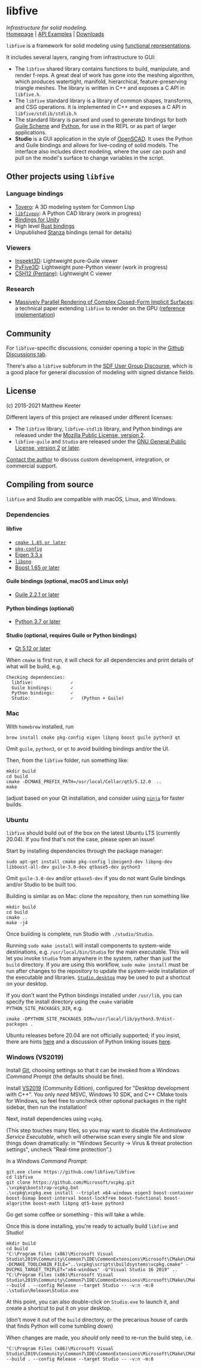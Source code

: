 # libfive
*Infrastructure for solid modeling.*  
[Homepage](https://libfive.com) | [API Examples](https://libfive.com/examples) | [Downloads](https://libfive.com/download)

`libfive` is a framework for solid modeling using
[functional representations](https://en.wikipedia.org/wiki/Function_representation).

It includes several layers, ranging from infrastructure to GUI:

- The `libfive` shared library contains functions to build, manipulate, and render f-reps.
A great deal of work has gone into the meshing algorithm,
which produces watertight, manifold,
hierarchical, feature-preserving triangle meshes.
The library is written in C++ and exposes a C API in `libfive.h`.
- The `libfive` standard library is a library of common shapes, transforms, and CSG operations.
  It is implemented in C++ and exposes a C API in `libfive/stdlib/stdlib.h`
- The standard library is parsed and used to generate bindings for both
  [Guile Scheme](https://www.gnu.org/software/guile/)
  and [Python](https://python.org),
  for use in the REPL or as part of larger applications.
- **Studio** is a GUI application in the style of
[OpenSCAD](http://www.openscad.org/).
It uses the Python and Guile bindings and allows for live-coding of solid models.
The interface also includes direct modeling,
where the user can push and pull on the model's surface
to change variables in the script.

## Other projects using `libfive`
### Language bindings
- [Tovero](https://github.com/JMC-design/tovero): A 3D modeling system for Common Lisp
- [`libfivepy`](https://gitlab.com/rcmz0/libfivepy): A Python CAD library (work in progress)
- [Bindings for Unity](https://github.com/zalo/libfive-unity)
- High level [Rust bindings](https://crates.io/crates/libfive)
- Unpublished [Stanza](http://lbstanza.org/) bindings (email for details)

### Viewers
- [Inspekt3D](https://github.com/Kreyren/inspekt3d/tree/recovered): Lightweight pure-Guile viewer
- [PyFive3D](https://gitlab.com/kavalogic-inc/pyfive3d): Lightweight pure-Python viewer (work in progress)
- [C5H12 (Pentane)](https://gitlab.com/kavalogic-inc/C5H12): Lightweight C viewer

### Research
- [Massively Parallel Rendering of Complex Closed-Form Implicit Surfaces](https://www.mattkeeter.com/research/mpr/):
  a technical paper extending `libfive` to render on the GPU
  ([reference implementation](https://github.com/mkeeter/mpr/))

## Community
For `libfive`-specific discussions, consider opening a topic in the
[Github Discussions tab](https://github.com/libfive/libfive/discussions).

There's also a `libfive` subforum in the [SDF User Group Discourse](https://sdfug.discourse.group/),
which is a good place for general discussion of modeling with signed distance
fields.

## License
(c) 2015-2021 Matthew Keeter

Different layers of this project are released under different licenses:
- The `libfive` library, `libfive-stdlib` library, and Python bindings
  are released under the
  [Mozilla Public License, version 2](https://www.mozilla.org/en-US/MPL/2.0/).
- `libfive-guile` and `Studio` are released under the
  [GNU General Public License, version 2](https://www.gnu.org/licenses/old-licenses/gpl-2.0-standalone.html)
  [or later](https://www.gnu.org/licenses/gpl-3.0-standalone.html).

[Contact the author](matt.j.keeter@gmail.com)
to discuss custom development, integration,
or commercial support.

## Compiling from source
`libfive` and Studio are compatible with macOS, Linux, and Windows.

### Dependencies
#### libfive
- [`cmake 1.65 or later`](https://cmake.org/)
- [`pkg-config`](https://www.freedesktop.org/wiki/Software/pkg-config/)
- [Eigen 3.3.x](http://eigen.tuxfamily.org/index.php?title=Main_Page)
- [`libpng`](http://www.libpng.org/pub/png/libpng.html)
- [Boost 1.65 or later](https://www.boost.org)

#### Guile bindings (optional, macOS and Linux only)
- [Guile 2.2.1 or later](https://www.gnu.org/software/guile/)

#### Python bindings (optional)
- [Python 3.7 or later](https://www.python.org/)

#### Studio (optional, requires Guile or Python bindings)
- [Qt 5.12 or later](https://www.qt.io)

When `cmake` is first run,
it will check for all dependencies and print details of what
will be build, e.g.

```
Checking dependencies:
  libfive:              ✓
  Guile bindings:       ✓
  Python bindings:      ✓
  Studio:               ✓   (Python + Guile)
```

### Mac
With `homebrew` installed, run
```
brew install cmake pkg-config eigen libpng boost guile python3 qt
```
Omit `guile`, `python3`, or `qt` to avoid building bindings and/or the UI.

Then, from the `libfive` folder, run something like:
```
mkdir build
cd build
cmake -DCMAKE_PREFIX_PATH=/usr/local/Cellar/qt5/5.12.0  ..
make
```
(adjust based on your Qt installation,
and consider using [`ninja`](https://ninja-build.org/) for faster builds.

### Ubuntu
`libfive` should build out of the box on the latest Ubuntu LTS
(currently 20.04).  If you find that's not the case, please open an issue!

Start by installing dependencies through the package manager:
```
sudo apt-get install cmake pkg-config libeigen3-dev libpng-dev libboost-all-dev guile-3.0-dev qtbase5-dev python3
```
Omit `guile-3.0-dev` and/or `qtbase5-dev` if you do not want Guile bindings and/or Studio to be built too.

Building is similar as on Mac: clone the repository, then run something like
```
mkdir build
cd build
cmake ..
make -j4
```

Once building is complete, run Studio with `./studio/Studio`.

Running `sudo make install` will install components to system-wide destinations,
e.g. `/usr/local/bin/Studio` for the main executable.
This will let you invoke `Studio` from anywhere in the system,
rather than just the `build` directory.
If you are using this workflow,
`sudo make install` must be run after changes to the repository
to update the system-wide installation of the executable and libraries.
[`Studio.desktop`](https://github.com/libfive/libfive/blob/master/studio/deploy/linux/Studio.desktop)
may be used to put a shortcut on your desktop.

If you don't want the Python bindings installed under `/usr/lib`, you
can specify the install directory using the `cmake` variable
`PYTHON_SITE_PACKAGES_DIR`, e.g.
```
cmake -DPYTHON_SITE_PACKAGES_DIR=/usr/local/lib/python3.9/dist-packages .
```

Ubuntu releases before 20.04 are not officially supported;
if you insist,
there are hints [here](https://github.com/libfive/libfive/blob/b4e0e0bbf8c740a313754062a205a98ac336a19c/README.md#before-2004)
and a discussion of Python linking issues [here](https://github.com/libfive/libfive/issues/408).

### Windows (VS2019)
Install [Git](https://git-scm.com/download/win),
choosing settings so that it can be invoked from a Windows _Command Prompt_
(the defaults should be fine).

Install [VS2019](https://visualstudio.microsoft.com/vs/) (Community Edition),
configured for "Desktop development with C++".
You only _need_ MSVC, Windows 10 SDK, and C++ CMake tools for Windows,
so feel free to uncheck other optional packages in the right sidebar,
then run the installation!

Next, install dependencies using `vcpkg`.

(This step touches many files, so you may want to disable the
_Antimalware Service Executable_,
which will otherwise scan every single file and slow things down dramatically:
in "Windows Security → Virus & threat protection settings",
uncheck "Real-time protection".)

In a Windows _Command Prompt_:
```
git.exe clone https://github.com/libfive/libfive
cd libfive
git clone https://github.com/Microsoft/vcpkg.git
.\vcpkg\bootstrap-vcpkg.bat
.\vcpkg\vcpkg.exe install --triplet x64-windows eigen3 boost-container boost-bimap boost-interval boost-lockfree boost-functional boost-algorithm boost-math libpng qt5-base python3
```
Go get some coffee or something - this will take a while.

Once this is done installing,
you're ready to actually build `libfive` and Studio!
```
mkdir build
cd build
"C:\Program Files (x86)\Microsoft Visual Studio\2019\Community\Common7\IDE\CommonExtensions\Microsoft\CMake\CMake\bin\cmake.exe" -DCMAKE_TOOLCHAIN_FILE="..\vcpkg\scripts\buildsystems\vcpkg.cmake" -DVCPKG_TARGET_TRIPLET="x64-windows" -G"Visual Studio 16 2019" ..
"C:\Program Files (x86)\Microsoft Visual Studio\2019\Community\Common7\IDE\CommonExtensions\Microsoft\CMake\CMake\bin\cmake.exe" --build . --config Release --target Studio -- -v:n -m:8
.\studio\Release\Studio.exe
```

At this point, you can also double-click on `Studio.exe` to launch it,
and create a shortcut to put it on your desktop.

(don't move it out of the `build` directory,
or the precarious house of cards that finds Python will come tumbling down)

When changes are made, you _should_ only need to re-run the build step, i.e.
```
"C:\Program Files (x86)\Microsoft Visual Studio\2019\Community\Common7\IDE\CommonExtensions\Microsoft\CMake\CMake\bin\cmake.exe" --build . --config Release --target Studio -- -v:n -m:8
```
